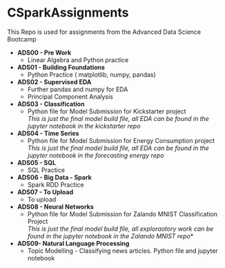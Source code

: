# CSparkAssignments

This Repo is used for assignments from the Advanced Data Science Bootcamp
* **ADS00 - Pre Work**  
  * Linear Algebra and Python practice
* **ADS01 - Building Foundations**  
  * Python Practice ( matplotlib, numpy,  pandas)
* **ADS02 - Supervised EDA**  
  * Further pandas and numpy for EDA
  * Principal Component Analysis
* **ADS03 - Classification**  
  * Python file for Model Submission for Kickstarter project  
  *This is just the final model build file, all EDA can be found in the jupyter notebook in the kickstarter repo*
* **ADS04 - Time Series** 
  * Python file for Model Submission for Energy Consumption project  
  *This is just the final model build file, all EDA can be found in the jupyter notebook in the forecasting energy repo*
* **ADS05 - SQL** 
  * SQL Practice
* **ADS06 - Big Data - Spark** 
  * Spark RDD Practice
* **ADS07 - To Upload** 
  * To upload
* **ADS08 - Neural Networks** 
  * Python file for Model Submission for Zalando MNIST Classification Project  
  *This is just the final model build file, all exploraotory work can be found in the jupyter notebook in the Zalando MNIST repo**   
* **ADS09- Natural Language Processing** 
  * Topic Modelling - Classifying news articles. Python file and jupyter notebook
 
  
  
  

